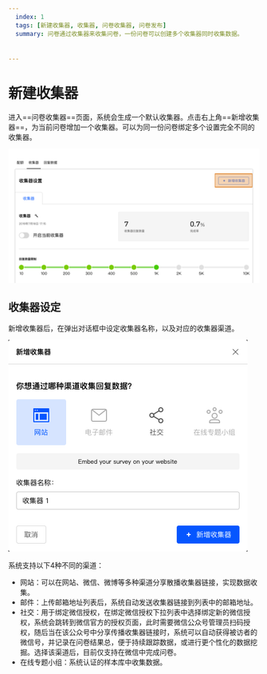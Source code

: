 ```yaml
---
  index: 1
  tags: [新建收集器, 收集器, 问卷收集器, 问卷发布]
  summary: 问卷通过收集器来收集问卷，一份问卷可以创建多个收集器同时收集数据。


---
```







# 新建收集器

进入==问卷收集器==页面，系统会生成一个默认收集器。点击右上角==新增收集器==，为当前问卷增加一个收集器。可以为同一份问卷绑定多个设置完全不同的收集器。

<img src='../assets/surveyCollector/01newCollector/newCollector.png'>

## 收集器设定

新增收集器后，在弹出对话框中设定收集器名称，以及对应的收集器渠道。

<img src='../assets/surveyCollector/01newCollector/newCollectorSetting.png'>

系统支持以下4种不同的渠道：

+ 网站：可以在网站、微信、微博等多种渠道分享散播收集器链接，实现数据收集。
+ 邮件：上传邮箱地址列表后，系统自动发送收集器链接到列表中的邮箱地址。
+ 社交：用于绑定微信授权，在绑定微信授权下拉列表中选择绑定新的微信授权，系统会跳转到微信官方的授权页面，此时需要微信公众号管理员扫码授权，随后当在该公众号中分享传播收集器链接时，系统可以自动获得被访者的微信号，并记录在问卷结果总，便于持续跟踪数据，或进行更个性化的数据挖掘。选择该渠道后，目前仅支持在微信中完成问卷。
+ 在线专题小组：系统认证的样本库中收集数据。
  